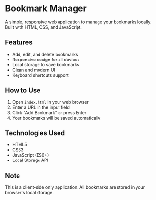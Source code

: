 # Bookmark Manager

A simple, responsive web application to manage your bookmarks locally. Built with HTML, CSS, and JavaScript.

## Features

- Add, edit, and delete bookmarks
- Responsive design for all devices
- Local storage to save bookmarks
- Clean and modern UI
- Keyboard shortcuts support

## How to Use

1. Open `index.html` in your web browser
2. Enter a URL in the input field
3. Click "Add Bookmark" or press Enter
4. Your bookmarks will be saved automatically

## Technologies Used

- HTML5
- CSS3
- JavaScript (ES6+)
- Local Storage API

## Note

This is a client-side only application. All bookmarks are stored in your browser's local storage.
